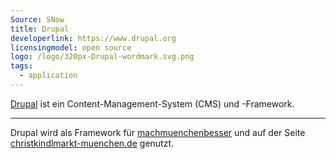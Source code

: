 ```yaml
---
Source: SNow
title: Drupal
developerlink: https://www.drupal.org
licensingmodel: open source
logo: /logo/320px-Drupal-wordmark.svg.png
tags:
  - application
---
```


[Drupal](https://www.drupal.org) ist ein Content-Management-System (CMS) und -Framework.

---

Drupal wird als Framework für [machmuenchenbesser](mark-a-spot) und auf der Seite [christkindlmarkt-muenchen.de](https://www.christkindlmarkt-muenchen.de) genutzt.
